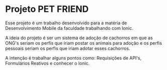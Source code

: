 # Projeto PET FRIEND

Esse projeto é um trabalho desenvolvido para a matéria de Desenvolvimento Mobile da faculdade trabalhando com Ionic.

A ideia do projeto é ser um sistema de adoção de cachorros em que as ONG's seriam os perfis que iriam postar os animais para adoção e os perfis pessoais seriam os perfis que iriam adotar esses cachorros.

A intenção é trabalhar alguns pontos como: Requisições de API's, Formulários Reativos e conhecer o Ionic. 